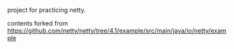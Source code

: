 project for practicing netty.

contents forked from https://github.com/netty/netty/tree/4.1/example/src/main/java/io/netty/example
